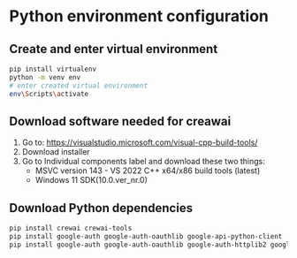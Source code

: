 # Python environment configuration

## Create and enter virtual environment
```bash
pip install virtualenv 
python -m venv env
# enter created virtual environment
env\Scripts\activate
```

## Download software needed for creawai
1. Go to: https://visualstudio.microsoft.com/visual-cpp-build-tools/
2. Download installer
3. Go to Individual components label and download these two things:
    - MSVC version 143 - VS 2022 C++ x64/x86 build tools (latest)
    - Windows 11 SDK(10.0.ver_nr.0)

## Download Python dependencies
```bash
pip install crewai crewai-tools
pip install google-auth google-auth-oauthlib google-api-python-client
pip install google-auth google-auth-oauthlib google-auth-httplib2 google-api-python-client
```
